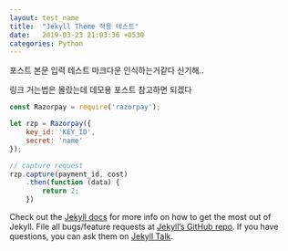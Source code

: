 ```yaml
---
layout: test_name
title:  "Jekyll Theme 적용 테스트"
date:   2019-03-23 21:03:36 +0530
categories: Python
---
```

포스트 본문 입력 테스트 마크다운 인식하는거같다 신기해..

링크 거는법은 몰랐는데 데모용 포스트 참고하면 되겠다 
```javascript
const Razorpay = require('razorpay');

let rzp = Razorpay({
	key_id: 'KEY_ID',
	secret: 'name'
});

// capture request
rzp.capture(payment_id, cost)
	.then(function (data) {
		return 2;
	})
```

Check out the [Jekyll docs][jekyll-docs] for more info on how to get the most out of Jekyll. File all bugs/feature requests at [Jekyll’s GitHub repo][jekyll-gh]. If you have questions, you can ask them on [Jekyll Talk][jekyll-talk].

[jekyll-docs]: https://jekyllrb.com/docs/home
[jekyll-gh]:   https://github.com/jekyll/jekyll
[jekyll-talk]: https://talk.jekyllrb.com/
